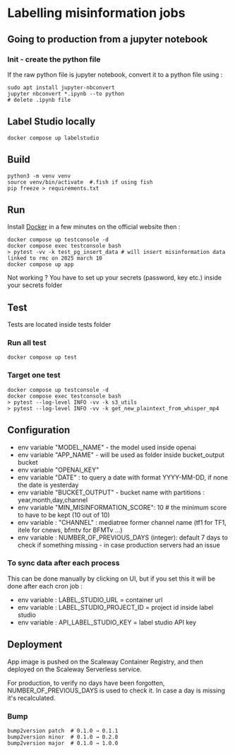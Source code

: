  # Labelling misinformation jobs

 
 ## Going to production from a jupyter notebook

 ### Init - create the python file
 If the raw python file is jupyter notebook, convert it to a python file using :
 ```
 sudo apt install jupyter-nbconvert
 jupyter nbconvert *.ipynb --to python
 # delete .ipynb file
```

## Label Studio locally
```
docker compose up labelstudio
```

## Build
```
python3 -m venv venv
source venv/bin/activate  #.fish if using fish
pip freeze > requirements.txt
```

## Run
Install [Docker](https://www.docker.com/get-started/) in a few minutes on the official website then :
```
docker compose up testconsole -d
docker compose exec testconsole bash
> pytest -vv -k test_pg_insert_data # will insert misinformation data linked to rmc on 2025 march 10
docker compose up app
```

Not working ? You have to set up your secrets (password, key etc.) inside your secrets folder

## Test
Tests are located inside tests folder
### Run all test
```
docker compose up test
```

### Target one test
```
docker compose up testconsole -d
docker compose exec testconsole bash
> pytest --log-level INFO -vv -k s3_utils 
> pytest --log-level INFO -vv -k get_new_plaintext_from_whisper_mp4
```

## Configuration
* env variable "MODEL_NAME" - the model used inside openai
* env variable  "APP_NAME" - will be used as folder inside bucket_output bucket
* env variable "OPENAI_KEY"
* env variable  "DATE" : to query a date with format YYYY-MM-DD, if none the date is yesterday
* env variable  "BUCKET_OUTPUT" - bucket name with partitions : year,month,day,channel
* env variable "MIN_MISINFORMATION_SCORE": 10 # the minimum score to have to be kept (10 out of 10)
* env variable : "CHANNEL" : mediatree former channel name (tf1 for TF1, itele for cnews, bfmtv for BFMTv ...)
* env variable : NUMBER_OF_PREVIOUS_DAYS (integer): default 7 days to check if something missing - in case production servers had an issue

### To sync data after each process
This can be done manually by clicking on UI, but if you set this it will be done after each cron job :
* env variable : LABEL_STUDIO_URL = container url
* env variable : LABEL_STUDIO_PROJECT_ID = project id inside label studio
* env variable : API_LABEL_STUDIO_KEY = label studio API key

## Deployment

App image is pushed on the Scaleway Container Registry, and then deployed on the Scaleway Serverless service.

For production, to verify no days have been forgotten, NUMBER_OF_PREVIOUS_DAYS is used to check it. In case a day is missing it's recalculated.

### Bump
```
bump2version patch  # 0.1.0 → 0.1.1
bump2version minor  # 0.1.0 → 0.2.0
bump2version major  # 0.1.0 → 1.0.0
```
